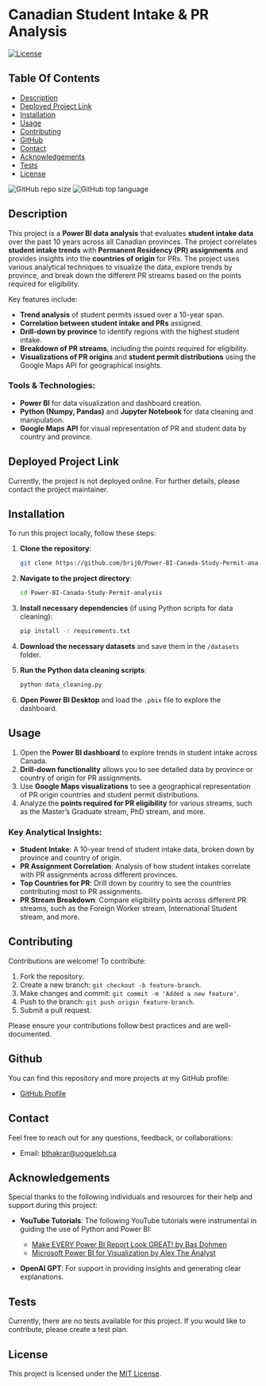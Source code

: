 # Canadian Student Intake & PR Analysis

[![License](https://img.shields.io/static/v1?label=License&message=MIT&color=blue&style=plastic&logo=appveyor)](https://opensource.org/licenses/MIT)

## Table Of Contents

- [Description](#description)
- [Deployed Project Link](#deployed-project-link)
- [Installation](#installation)
- [Usage](#usage)
- [Contributing](#contributing)
- [GitHub](#github)
- [Contact](#contact)
- [Acknowledgements](#acknowledgements)
- [Tests](#tests)
- [License](#license)

![GitHub repo size](https://img.shields.io/github/repo-size/brij0/Power-BI-Canada-Study-Permit-analysis?style=plastic)
![GitHub top language](https://img.shields.io/github/languages/top/brij0/Power-BI-Canada-Study-Permit-analysis?style=plastic)

## Description

This project is a **Power BI data analysis** that evaluates **student intake data** over the past 10 years across all Canadian provinces. The project correlates **student intake trends** with **Permanent Residency (PR) assignments** and provides insights into the **countries of origin** for PRs. The project uses various analytical techniques to visualize the data, explore trends by province, and break down the different PR streams based on the points required for eligibility.

Key features include:
- **Trend analysis** of student permits issued over a 10-year span.
- **Correlation between student intake and PRs** assigned.
- **Drill-down by province** to identify regions with the highest student intake.
- **Breakdown of PR streams**, including the points required for eligibility.
- **Visualizations of PR origins** and **student permit distributions** using the Google Maps API for geographical insights.

### Tools & Technologies:
- **Power BI** for data visualization and dashboard creation.
- **Python (Numpy, Pandas)** and **Jupyter Notebook** for data cleaning and manipulation.
- **Google Maps API** for visual representation of PR and student data by country and province.

## Deployed Project Link

Currently, the project is not deployed online. For further details, please contact the project maintainer.

## Installation

To run this project locally, follow these steps:

1. **Clone the repository**:
    ```bash
    git clone https://github.com/brij0/Power-BI-Canada-Study-Permit-analysis.git
    ```

2. **Navigate to the project directory**:
    ```bash
    cd Power-BI-Canada-Study-Permit-analysis
    ```

3. **Install necessary dependencies** (if using Python scripts for data cleaning):
    ```bash
    pip install -r requirements.txt
    ```

4. **Download the necessary datasets** and save them in the `/datasets` folder.

5. **Run the Python data cleaning scripts**:
    ```bash
    python data_cleaning.py
    ```

6. **Open Power BI Desktop** and load the `.pbix` file to explore the dashboard.

## Usage

1. Open the **Power BI dashboard** to explore trends in student intake across Canada.
2. **Drill-down functionality** allows you to see detailed data by province or country of origin for PR assignments.
3. Use **Google Maps visualizations** to see a geographical representation of PR origin countries and student permit distributions.
4. Analyze the **points required for PR eligibility** for various streams, such as the Master’s Graduate stream, PhD stream, and more.

### Key Analytical Insights:
- **Student Intake**: A 10-year trend of student intake data, broken down by province and country of origin.
- **PR Assignment Correlation**: Analysis of how student intakes correlate with PR assignments across different provinces.
- **Top Countries for PR**: Drill down by country to see the countries contributing most to PR assignments.
- **PR Stream Breakdown**: Compare eligibility points across different PR streams, such as the Foreign Worker stream, International Student stream, and more.

## Contributing

Contributions are welcome! To contribute:

1. Fork the repository.
2. Create a new branch: `git checkout -b feature-branch`.
3. Make changes and commit: `git commit -m 'Added a new feature'`.
4. Push to the branch: `git push origin feature-branch`.
5. Submit a pull request.

Please ensure your contributions follow best practices and are well-documented.

## Github

You can find this repository and more projects at my GitHub profile:

- [GitHub Profile](https://github.com/brij0)

## Contact

Feel free to reach out for any questions, feedback, or collaborations:

- Email: bthakrar@uoguelph.ca

## Acknowledgements

Special thanks to the following individuals and resources for their help and support during this project:

- **YouTube Tutorials**: The following YouTube tutorials were instrumental in guiding the use of Python and Power BI:
  - [Make EVERY Power BI Report Look GREAT! by Bas Dohmen](https://www.youtube.com/watch?v=v6fP8gyCLLc)
  - [Microsoft Power BI for Visualization by Alex The Analyst](https://www.youtube.com/watch?v=g0m5sEHPU-s)
  
- **OpenAI GPT**: For support in providing insights and generating clear explanations.

## Tests

Currently, there are no tests available for this project. If you would like to contribute, please create a test plan.

## License

This project is licensed under the [MIT License](https://opensource.org/licenses/MIT).
